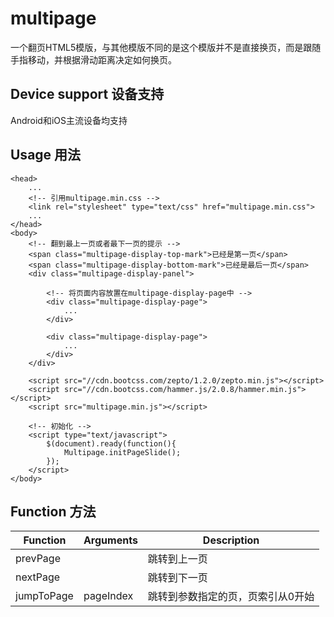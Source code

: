 # multipage

一个翻页HTML5模版，与其他模版不同的是这个模版并不是直接换页，而是跟随手指移动，并根据滑动距离决定如何换页。
## Device support 设备支持
Android和iOS主流设备均支持
## Usage 用法

```HTML5
<head>
    ...
    <!-- 引用multipage.min.css -->
	<link rel="stylesheet" type="text/css" href="multipage.min.css">
	...
</head>
<body>
    <!-- 翻到最上一页或者最下一页的提示 -->
    <span class="multipage-display-top-mark">已经是第一页</span>
    <span class="multipage-display-bottom-mark">已经是最后一页</span>
    <div class="multipage-display-panel">

        <!-- 将页面内容放置在multipage-display-page中 -->
        <div class="multipage-display-page">
            ...
        </div>

        <div class="multipage-display-page">
            ...
        </div>
    </div>

    <script src="//cdn.bootcss.com/zepto/1.2.0/zepto.min.js"></script>
    <script src="//cdn.bootcss.com/hammer.js/2.0.8/hammer.min.js"></script>
    <script src="multipage.min.js"></script>

    <!-- 初始化 -->
    <script type="text/javascript">
        $(document).ready(function(){
            Multipage.initPageSlide();
        });
    </script>
</body>
```

## Function 方法
|  Function  | Arguments  | Description                 |
|------------|------------|-----------------------------|
| prevPage   |            | 跳转到上一页                  |
| nextPage   |            | 跳转到下一页                  |
| jumpToPage | pageIndex | 跳转到参数指定的页，页索引从0开始 |

